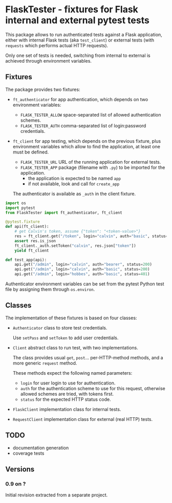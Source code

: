 # FlaskTester - fixtures for Flask internal and external pytest tests

This package allows to run authenticated tests against a Flask application,
either with internal Flask tests (aka `test_client`) or external tests (with
`requests` which performs actual HTTP requests).

Only one set of tests is needed, switching from internal to external is
achieved through environment variables.

## Fixtures

The package provides two fixtures:

- `ft_authenticator` for app authentication, which depends on two environment variables:

  - `FLASK_TESTER_ALLOW` space-separated list of allowed authentication schemes.
  - `FLASK_TESTER_AUTH` comma-separated list of login:password credentials.

- `ft_client` for app testing, which depends on the previous fixture, plus environment
  variables which allow to find the application, at least one must be defined.

  - `FLASK_TESTER_URL` URL of the running application for external tests.
  - `FLASK_TESTER_APP` package (filename with `.py`) to be imported for the application.
    - the application is expected to be named `app`
    - if not available, look and call for `create_app`

  The authenticator is available as `_auth` in the client fixture.

```python
import os
import pytest
from FlaskTester import ft_authenticator, ft_client

@pytest.fixture
def api(ft_client):
    # get Calvin's token, assume {"token": "<token-value>"}
    res = ft_client.get("/token", login="calvin", auth="basic", status=200)
    assert res.is_json
    ft_client._auth.setToken("calvin", res.json["token"])
    yield ft_client

def test_app(api):
    api.get("/admin", login="calvin", auth="bearer", status=200)
    api.get("/admin", login="calvin", auth="basic", status=200)
    api.get("/admin", login="hobbes", auth="basic", status=401)
```

Authenticator environment variables can be set from the pytest Python test file by
assigning them through `os.environ`.

## Classes

The implementation of these fixtures is based on four classes:

- `Authenticator` class to store test credentials.

  Use `setPass` and `setToken` to add user credentials.

- `Client` abstract class to run test, with two implementations.

  The class provides usual `get`, `post`… per-HTTP-method methods,
  and a more generic `request` method.

  These methods expect the following named parameters:

  - `login` for user login to use for authentication.
  - `auth` for the authentication scheme to use for this request,
    otherwise allowed schemes are tried, with tokens first.
  - `status` for the expected HTTP status code.

- `FlaskClient` implementation class for internal tests.
- `RequestClient` implementation class for external (real HTTP) tests.

## TODO

- documentation generation
- coverage tests

## Versions

### 0.9 on ?

Initial revision extracted from a separate project.
